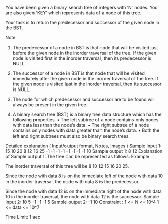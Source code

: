 You have been given a binary search tree of integers with ‘N’ nodes. You are also given 'KEY' which represents data of a node of this tree.



Your task is to return the predecessor and successor of the given node in the BST.



Note:
1. The predecessor of a node in BST is that node that will be visited just before the given node in the inorder traversal of the tree. If the given node is visited first in the inorder traversal, then its predecessor is NULL.

2. The successor of a node in BST is that node that will be visited immediately after the given node in the inorder traversal of the tree. If the given node is visited last in the inorder traversal, then its successor is NULL.

3. The node for which predecessor and successor are to be found will always be present in the given tree.

4. A binary search tree (BST) is a binary tree data structure which has the following properties.
     • The left subtree of a node contains only nodes with data less than the node’s data.
     • The right subtree of a node contains only nodes with data greater than the node’s data.
     • Both the left and right subtrees must also be binary search trees.


Detailed explanation ( Input/output format, Notes, Images )
Sample Input 1:
15 10 20 8 12 16 25 -1 -1 -1 -1 -1 -1 -1 -1
10
Sample output 1:
8 12
Explanation of Sample output 1:
The tree can be represented as follows:
Example

The inorder traversal of this tree will be 8 10 12 15 16 20 25.

Since the node with data 8 is on the immediate left of the node with data 10 in the inorder traversal, the node with data 8 is the predecessor.

Since the node with data 12 is on the immediate right of the node with data 10 in the inorder traversal, the node with data 12 is the successor.
Sample Input 2:
10 5 -1 -1 -1
5
Sample output 2:
-1 10
Constraint :
1 <= N <= 10^4
1 <= data <= 10^7

Time Limit: 1 sec
